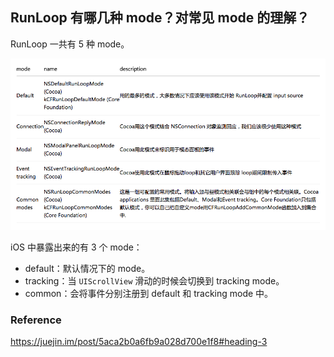 ## RunLoop 有哪几种 mode？对常见 mode 的理解？

RunLoop 一共有 5 种 mode。

![](../../../Image/RunLoop/runloop-mode.jpeg)

iOS 中暴露出来的有 3 个 mode：

- default：默认情况下的 mode。
- tracking：当 `UIScrollView` 滑动的时候会切换到 tracking mode。
- common：会将事件分别注册到 default 和 tracking mode 中。



### Reference

https://juejin.im/post/5aca2b0a6fb9a028d700e1f8#heading-3